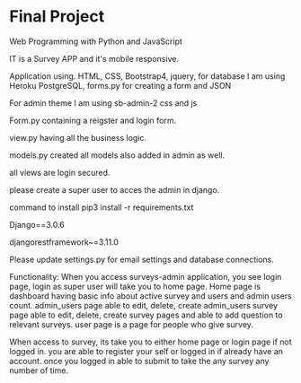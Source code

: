 # Final Project

Web Programming with Python and JavaScript

IT is a Survey APP and it's mobile responsive.

Application using.
HTML, CSS, Bootstrap4, jquery, for database I am using Heroku PostgreSQL, forms.py for creating a form and JSON

For admin theme I am using sb-admin-2 css and js

Form.py containing a reigster and login form.

view.py having all the business logic.

models.py created all models also added in admin as well.

all views are login secured.

please create a super user to acces the admin in django.

command to install pip3 install -r requirements.txt

Django==3.0.6

djangorestframework~=3.11.0


Please update settings.py for email settings and database connections.

Functionality:
When you access surveys-admin application, you see login page, login as super user will take you to home page.
Home page is dashboard having basic info about active survey and users and admin users count.
admin_users page able to edit, delete, create admin_users
survey page able to edit, delete, create survey pages and able to add question to relevant surveys.
user page is a page for people who give survey.

When access to survey, its take you to either home page or login page if not logged in.
you are able to register your self or logged in if already have an account.
once you logged in able to submit to take the any survey any number of time.
